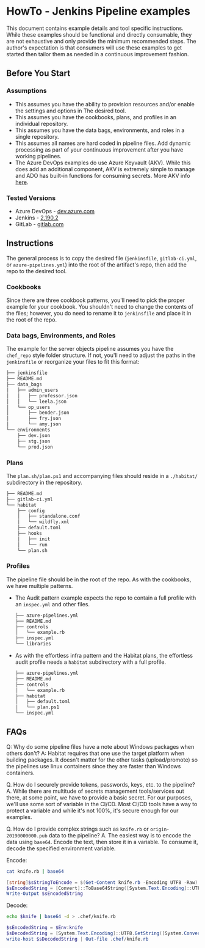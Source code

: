 # HowTo - Jenkins Pipeline examples

This document contains example details and tool specific instructions. While these examples should be functional and directly consumable, they are not exhaustive and only provide the minimum recommended steps. The author's expectation is that consumers will use these examples to get started then tailor them as needed in a continuous improvement fashion.

## Before You Start

### Assumptions

* This assumes you have the ability to provision resources and/or enable the settings and options in The desired tool.
* This assumes you have the cookbooks, plans, and profiles in an individual repository.
* This assumes you have the data bags, environments, and roles in a single repository.
* This assumes all names are hard coded in pipeline files. Add dynamic processing as part of your continuous improvement after you have working pipelines.
* The Azure DevOps examples do use Azure Keyvault (AKV). While this does add an additional component, AKV is extremely simple to manage and ADO has built-in functions for consuming secrets. More AKV info [here](https://docs.microsoft.com/en-us/azure/devops/pipelines/tasks/deploy/azure-key-vault?view=azure-devops).

### Tested Versions

* Azure DevOps - [dev.azure.com](https://dev.azure.com)
* Jenkins - [2.190.2](https://jenkins.io/download/)
* GitLab - [gitlab.com](https://www.gitlab.com)

## Instructions

The general process is to copy the desired file (`jenkinsfile`, `gitlab-ci.yml`, or `azure-pipelines.yml`) into the root of the artifact's repo, then add the repo to the desired tool.

### Cookbooks

Since there are three cookbook patterns, you'll need to pick the proper example for your cookbook. You shouldn't need to change the contents of the files; however, you do need to rename it to `jenkinsfile` and place it in the root of the repo.

### Data bags, Environments, and Roles

The example for the server objects pipeline assumes you have the `chef_repo` style folder structure. If not, you'll need to adjust the paths in the `jenkinsfile` or reorganize your files to fit this format:

``` bash
├── jenkinsfile
├── README.md
├── data_bags
│   ├── admin_users
│   │   ├── professor.json
│   │   └── leela.json
│   └── op_users
│       ├── bender.json
│       ├── fry.json
│       └── amy.json
└── environments
    ├── dev.json
    ├── stg.json
    └── prod.json
```

### Plans

The `plan.sh/plan.ps1` and accompanying files should reside in a `./habitat/` subdirectory in the repository.

``` bash
├── README.md
├── gitlab-ci.yml
└── habitat
    ├── config
    │   ├── standalone.conf
    │   └── wildfly.xml
    ├── default.toml
    ├── hooks
    │   ├── init
    │   └── run
    └── plan.sh
```

### Profiles

The pipeline file should be in the root of the repo. As with the cookbooks, we have multiple patterns.

* The Audit pattern example expects the repo to contain a full profile with an `inspec.yml` and other files.

  ``` bash
  ├── azure-pipelines.yml
  ├── README.md
  ├── controls
  │   └── example.rb
  ├── inspec.yml
  └── libraries
  ```

* As with the effortless infra pattern and the Habitat plans, the effortless audit profile needs a `habitat` subdirectory with a full profile.

  ``` bash
  ├── azure-pipelines.yml
  ├── README.md
  ├── controls
  │   └── example.rb
  ├── habitat
  │   ├── default.toml
  │   └── plan.ps1
  └── inspec.yml
  ```

## FAQs

Q: Why do some pipeline files have a note about Windows packages when others don't?
A: Habitat requires that one use the target platform when building packages. It doesn't matter for the other tasks (upload/promote) so the pipelines use linux containers since they are faster than Windows containers.

Q. How do I securely provide tokens, passwords, keys, etc. to the pipeline?
A. While there are multitude of secrets management tools/services out there, at some point, we have to provide a basic secret. For our purposes, we'll use some sort of variable in the CI/CD. Most CI/CD tools have a way to protect a variable and while it's not 100%, it's secure enough for our examples.

Q. How do I provide complex strings such as `knife.rb` or `origin-20190000000.pub` data to the pipeline?
A. The easiest way is to encode the data using `base64`. Encode the text, then store it in a variable. To consume it, decode the specified environment variable.

  Encode:

  ``` bash
  cat knife.rb | base64
  ```

  ``` powershell
  [string]$sStringToEncode = $(Get-Content knife.rb -Encoding UTF8 -Raw)
  $sEncodedString = [Convert]::ToBase64String([System.Text.Encoding]::UTF8.GetBytes($sStringToEncode))
  Write-Output $sEncodedString
  ```

  Decode:

  ``` bash
  echo $knife | base64 -d > .chef/knife.rb
  ```

  ``` powershell
  $sEncodedString = $Env:knife
  $sDecodedString = [System.Text.Encoding]::UTF8.GetString([System.Convert]::FromBase64String($sEncodedString))
  write-host $sDecodedString | Out-file .chef/knife.rb
  ```
